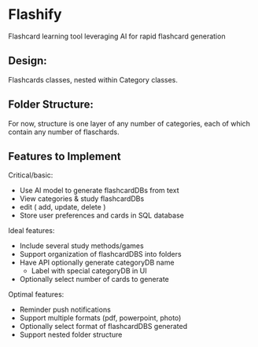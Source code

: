 # Flashify
Flashcard learning tool leveraging AI for rapid flashcard generation


## Design:

Flashcards classes, nested within Category classes. 



## Folder Structure:
For now, structure is one layer of any number of categories, each of which contain any number of flaschards. 

## Features to Implement

Critical/basic: 

* Use AI model to generate flashcardDBs from text
* View categories & study flashcardDBs 
* edit ( add, update, delete )
* Store user preferences and cards in SQL database


Ideal features:
* Include several study methods/games
* Support organization of flashcardDBS into folders
* Have API optionally generate categoryDB name
  - Label with special categoryDB in UI
* Optionally select number of cards to generate

Optimal features: 
* Reminder push notifications
* Support multiple formats (pdf, powerpoint, photo)
* Optionally select format of flashcardDBS generated
* Support nested folder structure
